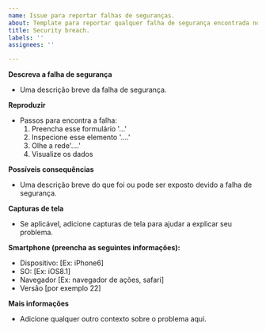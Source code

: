 ```yaml
---
name: Issue para reportar falhas de seguranças.
about: Template para reportar qualquer falha de segurança encontrada no sistema.
title: Security breach.
labels: ''
assignees: ''

---
```



**Descreva a falha de segurança**
- Uma descrição breve da falha de segurança.

**Reproduzir**
- Passos para encontra a falha:
    1. Preencha esse formulário '...'
    2. Inspecione esse elemento '....'
    3. Olhe a rede'....'
    4. Visualize os dados

**Possíveis consequências**
- Uma descrição breve do que foi ou pode ser exposto devido a falha de segurança.

**Capturas de tela**
- Se aplicável, adicione capturas de tela para ajudar a explicar seu problema.

**Smartphone (preencha as seguintes informações):**
  - Dispositivo: [Ex: iPhone6]
  - SO: [Ex: iOS8.1]
  - Navegador [Ex: navegador de ações, safari]
  - Versão [por exemplo 22]

**Mais informações**
- Adicione qualquer outro contexto sobre o problema aqui.
